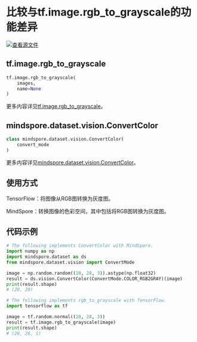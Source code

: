 # 比较与tf.image.rgb_to_grayscale的功能差异

[![查看源文件](https://mindspore-website.obs.cn-north-4.myhuaweicloud.com/website-images/r1.10/resource/_static/logo_source.png)](https://gitee.com/mindspore/docs/blob/r1.10/docs/mindspore/source_zh_cn/note/api_mapping/tensorflow_diff/rgb_to_grayscale.md)

## tf.image.rgb_to_grayscale

```python
tf.image.rgb_to_grayscale(
    images,
    name=None
)
```

更多内容详见[tf.image.rgb_to_grayscale](https://www.tensorflow.org/versions/r1.15/api_docs/python/tf/image/rgb_to_grayscale)。

## mindspore.dataset.vision.ConvertColor

```python
class mindspore.dataset.vision.ConvertColor(
    convert_mode
)
```

更多内容详见[mindspore.dataset.vision.ConvertColor](https://mindspore.cn/docs/zh-CN/r1.10/api_python/dataset_vision/mindspore.dataset.vision.ConvertColor.html#mindspore.dataset.vision.ConvertColor)。

## 使用方式

TensorFlow：将图像从RGB图转换为灰度图。

MindSpore：转换图像的色彩空间，其中包括将RGB图转换为灰度图。

## 代码示例

```python
# The following implements ConvertColor with MindSpore.
import numpy as np
import mindspore.dataset as ds
from mindspore.dataset.vision import ConvertMode

image = np.random.random((28, 28, 3)).astype(np.float32)
result = ds.vision.ConvertColor(ConvertMode.COLOR_RGB2GRAY)(image)
print(result.shape)
# (28, 28)

# The following implements rgb_to_grayscale with TensorFlow.
import tensorflow as tf

image = tf.random.normal((28, 28, 3))
result = tf.image.rgb_to_grayscale(image)
print(result.shape)
# (28, 28, 1)
```
